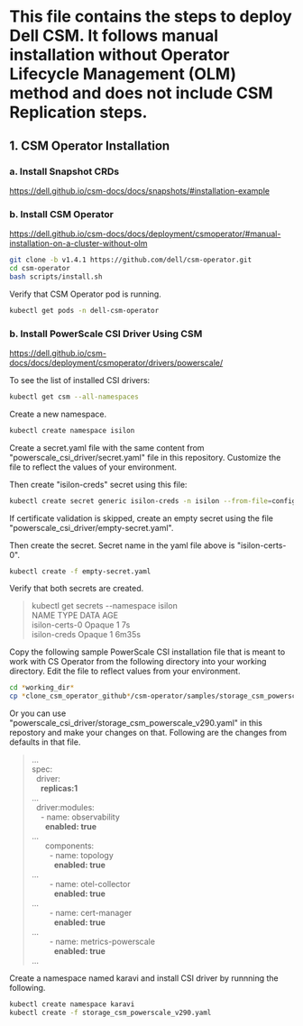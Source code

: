 # This file contains the steps to deploy Dell CSM. It follows manual installation without Operator Lifecycle Management (OLM) method and does not include CSM Replication steps. 

## 1. CSM Operator Installation
### a. Install Snapshot CRDs

https://dell.github.io/csm-docs/docs/snapshots/#installation-example

### b. Install CSM Operator

https://dell.github.io/csm-docs/docs/deployment/csmoperator/#manual-installation-on-a-cluster-without-olm

```bash
git clone -b v1.4.1 https://github.com/dell/csm-operator.git
cd csm-operator
bash scripts/install.sh
```

Verify that CSM Operator pod is running.
```bash
kubectl get pods -n dell-csm-operator
```

### b. Install PowerScale CSI Driver Using CSM

https://dell.github.io/csm-docs/docs/deployment/csmoperator/drivers/powerscale/

To see the list of installed CSI drivers:  
```bash
kubectl get csm --all-namespaces
```

Create a new namespace.
```bash
kubectl create namespace isilon
```

Create a secret.yaml file with the same content from "powerscale_csi_driver/secret.yaml" file in this repository. Customize the file to reflect the values of your environment.

Then create "isilon-creds" secret using this file:

```bash
kubectl create secret generic isilon-creds -n isilon --from-file=config=secret.yaml
```

If certificate validation is skipped, create an empty secret using the file "powerscale_csi_driver/empty-secret.yaml".

Then create the secret. Secret name in the yaml file above is "isilon-certs-0".

```bash
kubectl create -f empty-secret.yaml
```

Verify that both secrets are created.

> kubectl get secrets --namespace isilon  
> NAME             TYPE     DATA   AGE  
> isilon-certs-0   Opaque   1      7s  
> isilon-creds     Opaque   1      6m35s  

Copy the following sample PowerScale CSI installation file that is meant to work with CS Operator from the following directory into your working directory. Edit the file to reflect values from your environment.

```bash
cd *working_dir*
cp *clone_csm_operator_github*/csm-operator/samples/storage_csm_powerscale_v290.yaml .
```
Or you can use "powerscale_csi_driver/storage_csm_powerscale_v290.yaml" in this repostory and make your changes on that. Following are the changes from defaults in that file.

> ...  
> spec:   
> &nbsp;&nbsp;driver:  
> &nbsp;&nbsp;&nbsp;&nbsp;**replicas:1**  
> ...  
> &nbsp;&nbsp;driver:modules:  
> &nbsp;&nbsp;&nbsp;&nbsp;- name: observability  
> &nbsp;&nbsp;&nbsp;&nbsp;&nbsp;&nbsp;**enabled: true**  
> ...   
> &nbsp;&nbsp;&nbsp;&nbsp;&nbsp;&nbsp;components:  
> &nbsp;&nbsp;&nbsp;&nbsp;&nbsp;&nbsp;&nbsp;&nbsp;- name: topology  
> &nbsp;&nbsp;&nbsp;&nbsp;&nbsp;&nbsp;&nbsp;&nbsp;&nbsp;&nbsp;**enabled: true**  
> ...  
> &nbsp;&nbsp;&nbsp;&nbsp;&nbsp;&nbsp;&nbsp;&nbsp;- name: otel-collector  
> &nbsp;&nbsp;&nbsp;&nbsp;&nbsp;&nbsp;&nbsp;&nbsp;&nbsp;&nbsp;**enabled: true**  
> ...  
> &nbsp;&nbsp;&nbsp;&nbsp;&nbsp;&nbsp;&nbsp;&nbsp;- name: cert-manager  
> &nbsp;&nbsp;&nbsp;&nbsp;&nbsp;&nbsp;&nbsp;&nbsp;&nbsp;&nbsp;**enabled: true**  
> ...  
> &nbsp;&nbsp;&nbsp;&nbsp;&nbsp;&nbsp;&nbsp;&nbsp;- name: metrics-powerscale  
> &nbsp;&nbsp;&nbsp;&nbsp;&nbsp;&nbsp;&nbsp;&nbsp;&nbsp;&nbsp;**enabled: true**  
> ...       

Create a namespace named karavi and install CSI driver by runnning the following.
```bash
kubectl create namespace karavi
kubectl create -f storage_csm_powerscale_v290.yaml
```




